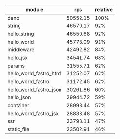 
| module                  | rps      | relative |
| ----------------------- | -------- | -------- |
| deno                    | 50552.15 | 100%     |
| string                  | 46570.17 | 92%      |
| hello_string            | 46550.68 | 92%      |
| hello_world             | 45778.09 | 91%      |
| middleware              | 42492.82 | 84%      |
| hello_jsx               | 34541.74 | 68%      |
| params                  | 31555.71 | 62%      |
| hello_world_fastro_html | 31252.07 | 62%      |
| hello_world_fastro      | 31172.45 | 62%      |
| hello_world_fastro_json | 30261.86 | 60%      |
| hello_json              | 29944.72 | 59%      |
| container               | 28993.44 | 57%      |
| hello_world_fastro_jsx  | 28833.48 | 57%      |
| ssr                     | 23798.11 | 47%      |
| static_file             | 23502.91 | 46%      |